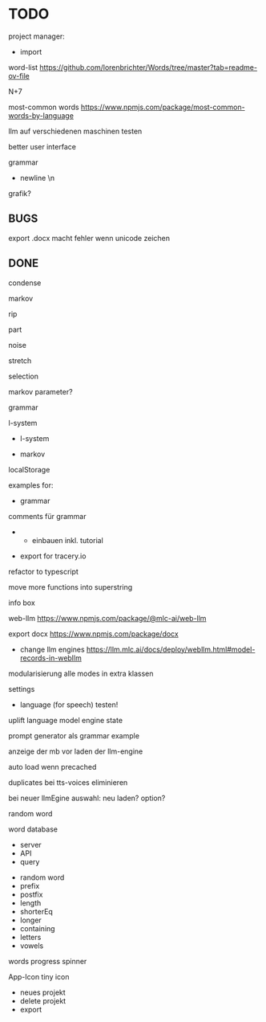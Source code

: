 # TODO

project manager:
* import

word-list
https://github.com/lorenbrichter/Words/tree/master?tab=readme-ov-file

N+7

most-common words
https://www.npmjs.com/package/most-common-words-by-language

llm auf verschiedenen maschinen testen

better user interface

grammar
- newline \n

grafik?

## BUGS

export .docx macht fehler wenn unicode zeichen


## DONE

condense

markov

rip

part

noise

stretch

selection

markov parameter?

grammar

l-system

- l-system

- markov

localStorage

examples for:
- grammar

comments für grammar

- + einbauen inkl. tutorial

- export for tracery.io

refactor to typescript

move more functions into superstring

info box

web-llm
https://www.npmjs.com/package/@mlc-ai/web-llm

export docx
https://www.npmjs.com/package/docx

- change llm engines
https://llm.mlc.ai/docs/deploy/webllm.html#model-records-in-webllm


modularisierung
alle modes in extra klassen

settings
- language (for speech)
testen!

uplift language model engine state

prompt generator als grammar example

anzeige der mb vor laden der llm-engine

auto load wenn precached

duplicates bei tts-voices eliminieren

bei neuer llmEgine auswahl:
neu laden?
option?

random word

word database
* server
* API
* query

- random word
- prefix
- postfix
- length
- shorterEq
- longer
- containing
- letters
- vowels

words
progress spinner

App-Icon
tiny icon

* neues projekt
* delete projekt
* export